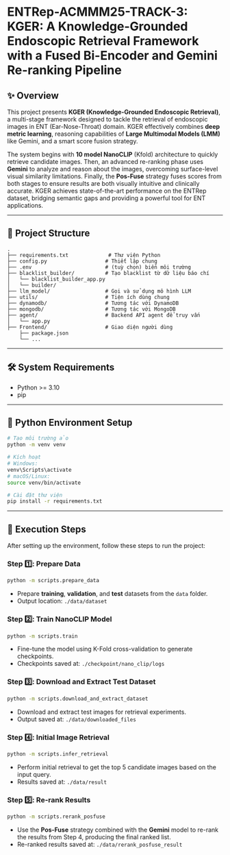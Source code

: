 # ENTRep-ACMMM25-TRACK-3: KGER: A Knowledge-Grounded Endoscopic Retrieval Framework with a Fused Bi-Encoder and Gemini Re-ranking Pipeline

## ✨ Overview

This project presents **KGER (Knowledge-Grounded Endoscopic Retrieval)**, a multi-stage framework designed to tackle the retrieval of endoscopic images in ENT (Ear-Nose-Throat) domain. KGER effectively combines **deep metric learning**, reasoning capabilities of **Large Multimodal Models (LMM)** like Gemini, and a smart score fusion strategy.

The system begins with **10 model NanoCLIP** (Kfold) architecture to quickly retrieve candidate images. Then, an advanced re-ranking phase uses **Gemini** to analyze and reason about the images, overcoming surface-level visual similarity limitations. Finally, the **Pos-Fuse** strategy fuses scores from both stages to ensure results are both visually intuitive and clinically accurate. KGER achieves state-of-the-art performance on the ENTRep dataset, bridging semantic gaps and providing a powerful tool for ENT applications.

---

## 📁 Project Structure

```
.
├── requirements.txt             # Thư viện Python
├── config.py                   # Thiết lập chung
├── .env                        # (tuỳ chọn) biến môi trường
├── blacklist_builder/          # Tạo blacklist từ dữ liệu báo chí
│   └── blacklist_builder_app.py
│   └── builder/
├── llm_model/                  # Gọi và sử dụng mô hình LLM
├── utils/                      # Tiện ích dùng chung
├── dynamodb/                   # Tương tác với DynamoDB
├── mongodb/                    # Tương tác với MongoDB
├── agent/                      # Backend API agent để truy vấn
│   └── app.py
├── Frontend/                   # Giao diện người dùng
    ├── package.json
    └── ...
```

---

## 🛠️ System Requirements

- Python >= 3.10
- pip

---

## 🧪 Python Environment Setup

```bash
# Tạo môi trường ảo
python -m venv venv

# Kích hoạt
# Windows:
venv\Scripts\activate
# macOS/Linux:
source venv/bin/activate

# Cài đặt thư viện
pip install -r requirements.txt
```

---

## 🧱 Execution Steps

After setting up the environment, follow these steps to run the project:

### Step 1️⃣: Prepare Data
```bash
python -m scripts.prepare_data
```
- Prepare **training**, **validation**, and **test** datasets from the `data` folder.
- Output location: `./data/dataset`

### Step 2️⃣: Train NanoCLIP Model
```bash
python -m scripts.train
```
- Fine-tune the model using K-Fold cross-validation to generate checkpoints.
- Checkpoints saved at: `./checkpoint/nano_clip/logs`

### Step 3️⃣: Download and Extract Test Dataset
```bash
python -m scripts.download_and_extract_dataset
```
-  Download and extract test images for retrieval experiments.
-  Output saved at: `./data/downloaded_files`

### Step 4️⃣: Initial Image Retrieval
```bash
python -m scripts.infer_retrieval
```
- Perform initial retrieval to get the top 5 candidate images based on the input query.
- Results saved at: `./data/result`

### Step 5️⃣: Re-rank Results
```bash
python -m scripts.rerank_posfuse
```
-  Use the **Pos-Fuse** strategy combined with the **Gemini** model to re-rank the results from Step 4, producing the final ranked list.
-  Re-ranked results saved at: `./data/rerank_posfuse_result`
